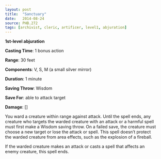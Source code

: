 ```yaml
---
layout: post
title:  "Sanctuary"
date:   2014-08-24
source: PHB.272
tags: [archivist, cleric, artificer, level1, abjuration]
---
```


**1st-level abjuration**

**Casting Time**: 1 bonus action

**Range**: 30 feet

**Components**: V, S, M (a small silver mirror)

**Duration**: 1 minute

**Saving Throw**: Wisdom

**Save For**: able to attack target

**Damage**: []

You ward a creature within range against attack. Until the spell ends, any creature who targets the warded creature with an attack or a harmful spell must first make a Wisdom saving throw. On a failed save, the creature must choose a new target or lose the attack or spell. This spell doesn’t protect the warded creature from area effects, such as the explosion of a fireball.

If the warded creature makes an attack or casts a spell that affects an enemy creature, this spell ends.